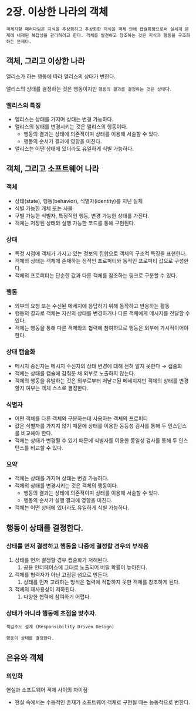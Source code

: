 # 2장. 이상한 나라의 객체

`객체지향 패러다임은 지식을 추상화하고 추상화한 지식을 객체 안에 캡슐화함으로써 실세계 문제에 내제된 복잡성을 관리하려고 한다. 객체를 발견하고 창조하는 것은 지식과 행동을 구조화하는 문제다.`

## 객체, 그리고 이상한 나라

앨리스가 하는 행동에 따라 앨리스의 상태가 변한다.

앨리스의 상태를 결정하는 것은 행동이지만 `행동의 결과를 결정하는 것은 상태`다.

### 앨리스의 특징

- 앨리스는 상태를 가지며 상태는 변경 가능하다.
- 앨리스의 상태를 변경시키는 것은 앨리스의 행동이다.
    - 행동의 결과는 상태에 의존적이며 상태를 이용해 서술할 수 있다.
    - 행동의 순서가 결과에 영향을 미친다.
- 앨리스는 어떤 상태에 있더라도 유일하게 식별 가능하다.

## 객체, 그리고 소프트웨어 나라

### 객체

- 상태(state), 행동(behavior), 식별자(identity)를 지닌 실체
- 식별 가능한 개체 또는 사물
- 구별 가능한 식별자, 특징적인 행동, 변경 가능한 상태를 가진다.
- 객체는 저장된 상태와 실행 가능한 코드를 통해 구현된다.

### 상태

- 특정 시점에 객체가 가지고 있는 정보의 집합으로 객체의 구조적 특징을 표현한다.
- 객체의 상태는 객체에 존재하는 정적인 프로퍼티와 동적인 프로퍼티 값으로 구성한다.
- 객체의 프로퍼티는 단순한 값과 다른 객체를 참조하는 링크로 구분할 수 있다.

### 행동

- 외부의 요청 또는 수신된 메세지에 응답하기 위해 동작하고 반응하는 활동
- 행동의 결과로 객체는 자신의 상태를 변경하거나 다른 객체에게 메시지를 전달할 수 있다.
- 객체는 행동을 통해 다른 객체와의 협력에 참여하므로 행동은 외부에 가시적이어야 한다.

### 상태 캡슐화

- 메시지 송신자는 메시지 수신자의 상태 변경에 대해 전혀 알지 못한다 → 캡슐화
- 객체는 상태를 캡슐에 감춰둔 채 외부로 노출하지 않는다.
- 객체의 행동을 유발하는 것은 외부로부터 저낟ㄹ된 메세지지만 객체의 상태를 변경할지 여부는 객체 스스로 결정한다.

### 식별자

- 어떤 객체를 다른 객체와 구분하는데 사용하는 객체의 프로퍼티
- 값은 식별자를 가지지 않기 때문에 상태를 이용한 동등성 검사를 통해 두 인스턴스를 비교해야 한다.
- 객체는 상태가 변경될 수 있기 때문에 식별자를 이용한 동일성 검사를 통해 두 인스턴스를 비교할 수 있다.

### 요약

- 객체는 상태를 가지며 상태는 변경 가능하다.
- 객체의 상태를 변경시키는 것은 객체의 행동이다.
    - 행동의 결과는 상태에 의존적이며 상태를 이용해 서술할 수 있다.
    - 행동의 순서가 실행 결과에 영향을 미친다.
- 객체는 어떤 상태에 있더라도 유일하게 식별 가능하다.

## 행동이 상태를 결정한다.

### 상태를 먼저 결정하고 행동을 나중에 결정할 경우의 부작용

1. 상태를 먼저 결정할 경우 캡슐화가 저해된다.
    1. 공용 인터페이스에 그대로 노출되어 버릴 확률이 높아진다.
2. 객체를 협력자가 아닌 고립된 섬으로 만든다.
    1. 상태를 먼저 고려하는 방식은 협력에 적합하지 못한 객체를 창조하게 된다.
3. 객체의 재사용성이 저하된다.
    1. 다양한 협력에 참여하기 어렵다.
    

### 상태가 아니라 행동에 초점을 맞추자.

`책임주도 설계 (Responsibility Driven Design)`

`행동이 상태를 결정한다.`

## 은유와 객체

### 의인화

현실과 소프트웨어 객체 사이의 차이점

- 현실 속에서는 수동적인 존재가 소프트웨어 객체로 구현될 때는 능동적으로 변한다.